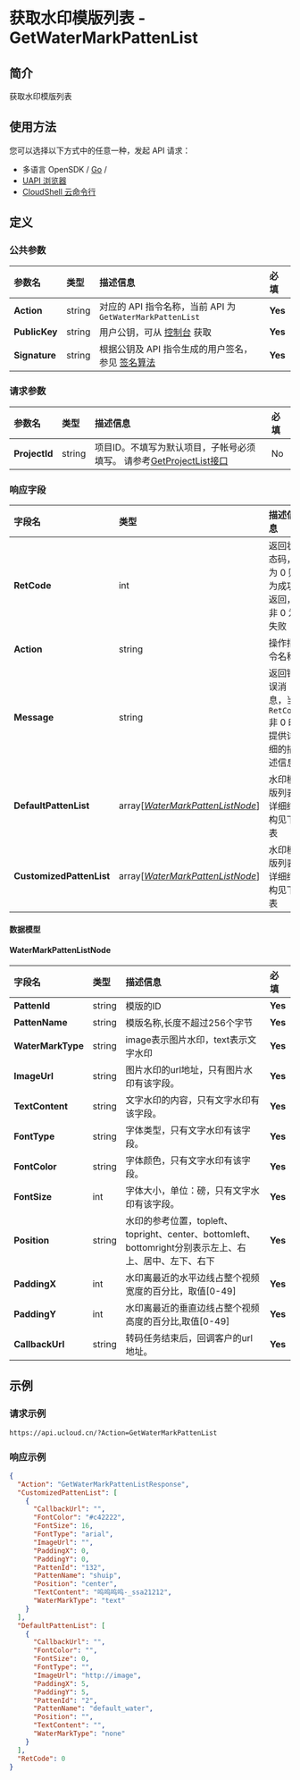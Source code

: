 # 获取水印模版列表 - GetWaterMarkPattenList

## 简介

获取水印模版列表






## 使用方法

您可以选择以下方式中的任意一种，发起 API 请求：
- 多语言 OpenSDK / [Go](https://github.com/ucloud/ucloud-sdk-go) /
- [UAPI 浏览器](https://console.ucloud.cn/uapi/detail?id=GetWaterMarkPattenList)
- [CloudShell 云命令行](https://shell.ucloud.cn/)


## 定义

### 公共参数

| 参数名 | 类型 | 描述信息 | 必填 |
|:---|:---|:---|:---|
| **Action**     | string  | 对应的 API 指令名称，当前 API 为 `GetWaterMarkPattenList`                        | **Yes** |
| **PublicKey**  | string  | 用户公钥，可从 [控制台](https://console.ucloud.cn/uapi/apikey) 获取                                             | **Yes** |
| **Signature**  | string  | 根据公钥及 API 指令生成的用户签名，参见 [签名算法](api/summary/signature.md)  | **Yes** |

### 请求参数

| 参数名 | 类型 | 描述信息 | 必填 |
|:---|:---|:---|:---|
| **ProjectId** | string | 项目ID。不填写为默认项目，子帐号必须填写。 请参考[GetProjectList接口](api/summary/get_project_list) |No|

### 响应字段

| 字段名 | 类型 | 描述信息 | 必填 |
|:---|:---|:---|:---|
| **RetCode** | int | 返回状态码，为 0 则为成功返回，非 0 为失败 |**Yes**|
| **Action** | string | 操作指令名称 |**Yes**|
| **Message** | string | 返回错误消息，当 `RetCode` 非 0 时提供详细的描述信息 |No|
| **DefaultPattenList** | array[[*WaterMarkPattenListNode*](#WaterMarkPattenListNode)] | 水印模版列表,详细结构见下表 |No|
| **CustomizedPattenList** | array[[*WaterMarkPattenListNode*](#WaterMarkPattenListNode)] | 水印模版列表,详细结构见下表 |No|

#### 数据模型


#### WaterMarkPattenListNode

| 字段名 | 类型 | 描述信息 | 必填 |
|:---|:---|:---|:---|
| **PattenId** | string | 模版的ID |**Yes**|
| **PattenName** | string | 模版名称,长度不超过256个字节 |**Yes**|
| **WaterMarkType** | string | image表示图片水印，text表示文字水印 |**Yes**|
| **ImageUrl** | string | 图片水印的url地址，只有图片水印有该字段。 |**Yes**|
| **TextContent** | string | 文字水印的内容，只有文字水印有该字段。 |**Yes**|
| **FontType** | string | 字体类型，只有文字水印有该字段。 |**Yes**|
| **FontColor** | string | 字体颜色，只有文字水印有该字段。 |**Yes**|
| **FontSize** | int | 字体大小，单位：磅，只有文字水印有该字段。 |**Yes**|
| **Position** | string | 水印的参考位置，topleft、topright、center、bottomleft、bottomright分别表示左上、右上、居中、左下、右下 |**Yes**|
| **PaddingX** | int | 水印离最近的水平边线占整个视频宽度的百分比，取值[0-49] |**Yes**|
| **PaddingY** | int | 水印离最近的垂直边线占整个视频高度的百分比,取值[0-49] |**Yes**|
| **CallbackUrl** | string | 转码任务结束后，回调客户的url地址。 |**Yes**|

## 示例

### 请求示例
    
```
https://api.ucloud.cn/?Action=GetWaterMarkPattenList
```

### 响应示例
    
```json
{
  "Action": "GetWaterMarkPattenListResponse",
  "CustomizedPattenList": [
    {
      "CallbackUrl": "",
      "FontColor": "#c42222",
      "FontSize": 16,
      "FontType": "arial",
      "ImageUrl": "",
      "PaddingX": 0,
      "PaddingY": 0,
      "PattenId": "132",
      "PattenName": "shuip",
      "Position": "center",
      "TextContent": "呜呜呜呜-_ssa21212",
      "WaterMarkType": "text"
    }
  ],
  "DefaultPattenList": [
    {
      "CallbackUrl": "",
      "FontColor": "",
      "FontSize": 0,
      "FontType": "",
      "ImageUrl": "http://image",
      "PaddingX": 5,
      "PaddingY": 5,
      "PattenId": "2",
      "PattenName": "default_water",
      "Position": "",
      "TextContent": "",
      "WaterMarkType": "none"
    }
  ],
  "RetCode": 0
}
```






